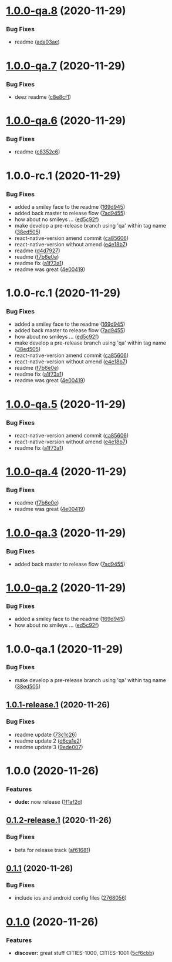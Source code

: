# [1.0.0-qa.8](https://github.com/cohen72/git-playground/compare/v1.0.0-qa.7...v1.0.0-qa.8) (2020-11-29)


### Bug Fixes

* readme ([ada03ae](https://github.com/cohen72/git-playground/commit/ada03aee94cdc0c7b577d11f0e64a012397c8b21))

# [1.0.0-qa.7](https://github.com/cohen72/git-playground/compare/v1.0.0-qa.6...v1.0.0-qa.7) (2020-11-29)


### Bug Fixes

* deez readme ([c8e8cf1](https://github.com/cohen72/git-playground/commit/c8e8cf1a692fa87ca63e660d9e11a6131d9707bc))

# [1.0.0-qa.6](https://github.com/cohen72/git-playground/compare/v1.0.0-qa.5...v1.0.0-qa.6) (2020-11-29)


### Bug Fixes

* readme ([c8352c6](https://github.com/cohen72/git-playground/commit/c8352c64071cff61c75db3ac52c424742f3d1d3a))

# 1.0.0-rc.1 (2020-11-29)


### Bug Fixes

* added a smiley face to the readme ([169d945](https://github.com/cohen72/git-playground/commit/169d9459e6461c13f15db0285710bae52aa4366f))
* added back master to release flow ([7ad9455](https://github.com/cohen72/git-playground/commit/7ad94552357aff4bff8182a9b9f13f725aff190a))
* how about no smileys ... ([ed5c92f](https://github.com/cohen72/git-playground/commit/ed5c92f767498e7e322728e2f07b7ef365103adb))
* make develop a pre-release branch using 'qa' within tag name ([38ed505](https://github.com/cohen72/git-playground/commit/38ed505d7ebd6ca7e9669aa96f9b5c44143a9a09))
* react-native-version amend commit ([ca85606](https://github.com/cohen72/git-playground/commit/ca856063c37d8ac95afa44b1defeab12e5f91307))
* react-native-version without amend ([e4e18b7](https://github.com/cohen72/git-playground/commit/e4e18b710b18896a948997b3cc726751d1f5946b))
* readme ([d4d7927](https://github.com/cohen72/git-playground/commit/d4d792714e6bec84d5efbc6b4ee5e06f5779ce2f))
* readme ([f7b6e0e](https://github.com/cohen72/git-playground/commit/f7b6e0e215ebd8b598a4a7bc1a038903e3ceb335))
* readme fix ([a1f73a1](https://github.com/cohen72/git-playground/commit/a1f73a1ccf472a598c38c20a70dc67b86e5ab1d2))
* readme was great ([4e00419](https://github.com/cohen72/git-playground/commit/4e00419dcc9acc832355bd75c0bee0d0b7cba31e))

# 1.0.0-rc.1 (2020-11-29)


### Bug Fixes

* added a smiley face to the readme ([169d945](https://github.com/cohen72/git-playground/commit/169d9459e6461c13f15db0285710bae52aa4366f))
* added back master to release flow ([7ad9455](https://github.com/cohen72/git-playground/commit/7ad94552357aff4bff8182a9b9f13f725aff190a))
* how about no smileys ... ([ed5c92f](https://github.com/cohen72/git-playground/commit/ed5c92f767498e7e322728e2f07b7ef365103adb))
* make develop a pre-release branch using 'qa' within tag name ([38ed505](https://github.com/cohen72/git-playground/commit/38ed505d7ebd6ca7e9669aa96f9b5c44143a9a09))
* react-native-version amend commit ([ca85606](https://github.com/cohen72/git-playground/commit/ca856063c37d8ac95afa44b1defeab12e5f91307))
* react-native-version without amend ([e4e18b7](https://github.com/cohen72/git-playground/commit/e4e18b710b18896a948997b3cc726751d1f5946b))
* readme ([f7b6e0e](https://github.com/cohen72/git-playground/commit/f7b6e0e215ebd8b598a4a7bc1a038903e3ceb335))
* readme fix ([a1f73a1](https://github.com/cohen72/git-playground/commit/a1f73a1ccf472a598c38c20a70dc67b86e5ab1d2))
* readme was great ([4e00419](https://github.com/cohen72/git-playground/commit/4e00419dcc9acc832355bd75c0bee0d0b7cba31e))

# [1.0.0-qa.5](https://github.com/cohen72/git-playground/compare/v1.0.0-qa.4...v1.0.0-qa.5) (2020-11-29)


### Bug Fixes

* react-native-version amend commit ([ca85606](https://github.com/cohen72/git-playground/commit/ca856063c37d8ac95afa44b1defeab12e5f91307))
* react-native-version without amend ([e4e18b7](https://github.com/cohen72/git-playground/commit/e4e18b710b18896a948997b3cc726751d1f5946b))
* readme fix ([a1f73a1](https://github.com/cohen72/git-playground/commit/a1f73a1ccf472a598c38c20a70dc67b86e5ab1d2))

# [1.0.0-qa.4](https://github.com/cohen72/git-playground/compare/v1.0.0-qa.3...v1.0.0-qa.4) (2020-11-29)


### Bug Fixes

* readme ([f7b6e0e](https://github.com/cohen72/git-playground/commit/f7b6e0e215ebd8b598a4a7bc1a038903e3ceb335))
* readme was great ([4e00419](https://github.com/cohen72/git-playground/commit/4e00419dcc9acc832355bd75c0bee0d0b7cba31e))

# [1.0.0-qa.3](https://github.com/cohen72/git-playground/compare/v1.0.0-qa.2...v1.0.0-qa.3) (2020-11-29)


### Bug Fixes

* added back master to release flow ([7ad9455](https://github.com/cohen72/git-playground/commit/7ad94552357aff4bff8182a9b9f13f725aff190a))

# [1.0.0-qa.2](https://github.com/cohen72/git-playground/compare/v1.0.0-qa.1...v1.0.0-qa.2) (2020-11-29)


### Bug Fixes

* added a smiley face to the readme ([169d945](https://github.com/cohen72/git-playground/commit/169d9459e6461c13f15db0285710bae52aa4366f))
* how about no smileys ... ([ed5c92f](https://github.com/cohen72/git-playground/commit/ed5c92f767498e7e322728e2f07b7ef365103adb))

# 1.0.0-qa.1 (2020-11-29)


### Bug Fixes

* make develop a pre-release branch using 'qa' within tag name ([38ed505](https://github.com/cohen72/git-playground/commit/38ed505d7ebd6ca7e9669aa96f9b5c44143a9a09))

## [1.0.1-release.1](https://github.com/cohen72/git-playground/compare/v1.0.0...v1.0.1-release.1) (2020-11-26)


### Bug Fixes

* readme update ([73c1c26](https://github.com/cohen72/git-playground/commit/73c1c2679fbac1987c1f2c78829c1078f92d0e86))
* readme update 2 ([d6ca1e2](https://github.com/cohen72/git-playground/commit/d6ca1e223751548bace7e503a37c6a2b49934c6c))
* readme update 3 ([9ede007](https://github.com/cohen72/git-playground/commit/9ede007ed21adbb1eafba0a483dab74cf67c2d9c))

# 1.0.0 (2020-11-26)


### Features

* **dude:** now release ([1f1af2d](https://github.com/cohen72/git-playground/commit/1f1af2d7227668cb4e91a78d7315e692f7dfc054))

## [0.1.2-release.1](https://github.com/cohen72/git-playground/compare/v0.1.1...v0.1.2-release.1) (2020-11-26)


### Bug Fixes

* beta for release track ([af61681](https://github.com/cohen72/git-playground/commit/af6168123598205a14a33264af606f2021a9bcce))

## [0.1.1](https://github.com/cohen72/git-playground/compare/v0.1.0...v0.1.1) (2020-11-26)


### Bug Fixes

* include ios and android config files ([2768056](https://github.com/cohen72/git-playground/commit/27680568abec1072e76cb5f984f1854147d85de2))

# [0.1.0](https://github.com/cohen72/git-playground/compare/v0.0.1...v0.1.0) (2020-11-26)


### Features

* **discover:** great stuff CITIES-1000, CITIES-1001 ([5cf6cbb](https://github.com/cohen72/git-playground/commit/5cf6cbb67fd81dc2b0fa9b18c622d999194e42e5))
